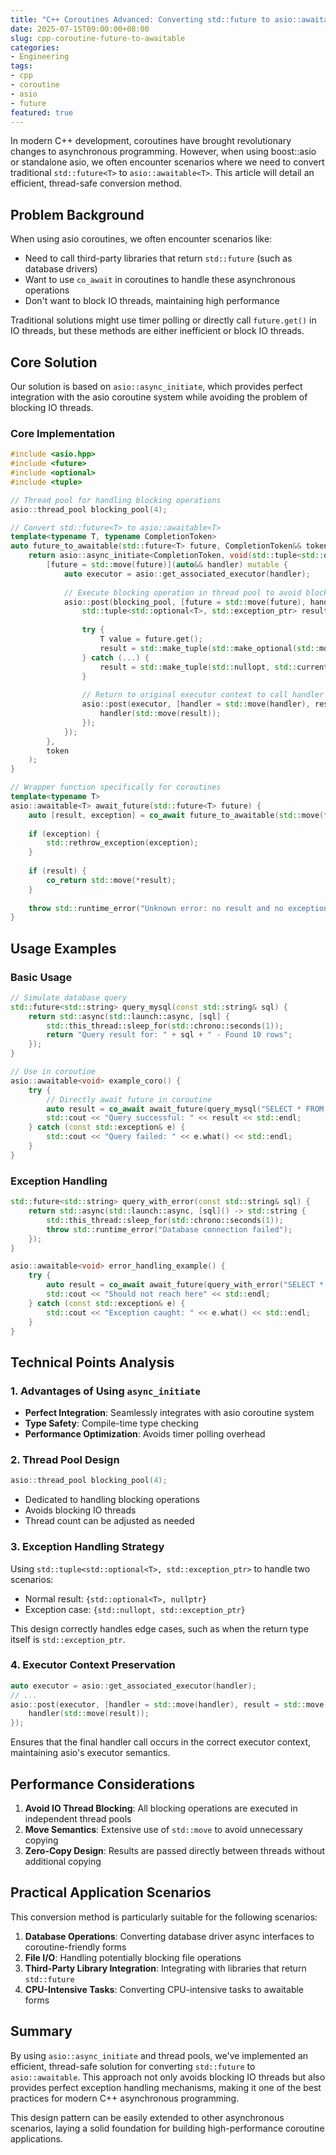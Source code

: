 ```yaml
---
title: "C++ Coroutines Advanced: Converting std::future to asio::awaitable"
date: 2025-07-15T09:00:00+08:00
slug: cpp-coroutine-future-to-awaitable
categories: 
- Engineering
tags:
- cpp
- coroutine
- asio
- future
featured: true
---
```


In modern C++ development, coroutines have brought revolutionary changes to asynchronous programming. However, when using boost::asio or standalone asio, we often encounter scenarios where we need to convert traditional `std::future<T>` to `asio::awaitable<T>`. This article will detail an efficient, thread-safe conversion method.

<!--more-->

## Problem Background

When using asio coroutines, we often encounter scenarios like:
- Need to call third-party libraries that return `std::future` (such as database drivers)
- Want to use `co_await` in coroutines to handle these asynchronous operations
- Don't want to block IO threads, maintaining high performance

Traditional solutions might use timer polling or directly call `future.get()` in IO threads, but these methods are either inefficient or block IO threads.

## Core Solution

Our solution is based on `asio::async_initiate`, which provides perfect integration with the asio coroutine system while avoiding the problem of blocking IO threads.

### Core Implementation

```cpp
#include <asio.hpp>
#include <future>
#include <optional>
#include <tuple>

// Thread pool for handling blocking operations
asio::thread_pool blocking_pool(4);

// Convert std::future<T> to asio::awaitable<T>
template<typename T, typename CompletionToken>
auto future_to_awaitable(std::future<T> future, CompletionToken&& token) {
    return asio::async_initiate<CompletionToken, void(std::tuple<std::optional<T>, std::exception_ptr>)>(
        [future = std::move(future)](auto&& handler) mutable {
            auto executor = asio::get_associated_executor(handler);
            
            // Execute blocking operation in thread pool to avoid blocking IO thread
            asio::post(blocking_pool, [future = std::move(future), handler = std::move(handler), executor]() mutable {
                std::tuple<std::optional<T>, std::exception_ptr> result;
                
                try {
                    T value = future.get();
                    result = std::make_tuple(std::make_optional(std::move(value)), nullptr);
                } catch (...) {
                    result = std::make_tuple(std::nullopt, std::current_exception());
                }
                
                // Return to original executor context to call handler
                asio::post(executor, [handler = std::move(handler), result = std::move(result)]() mutable {
                    handler(std::move(result));
                });
            });
        },
        token
    );
}

// Wrapper function specifically for coroutines
template<typename T>
asio::awaitable<T> await_future(std::future<T> future) {
    auto [result, exception] = co_await future_to_awaitable(std::move(future), asio::use_awaitable);
    
    if (exception) {
        std::rethrow_exception(exception);
    }
    
    if (result) {
        co_return std::move(*result);
    }
    
    throw std::runtime_error("Unknown error: no result and no exception");
}
```

## Usage Examples

### Basic Usage

```cpp
// Simulate database query
std::future<std::string> query_mysql(const std::string& sql) {
    return std::async(std::launch::async, [sql] {
        std::this_thread::sleep_for(std::chrono::seconds(1));
        return "Query result for: " + sql + " - Found 10 rows";
    });
}

// Use in coroutine
asio::awaitable<void> example_coro() {
    try {
        // Directly await future in coroutine
        auto result = co_await await_future(query_mysql("SELECT * FROM users"));
        std::cout << "Query successful: " << result << std::endl;
    } catch (const std::exception& e) {
        std::cout << "Query failed: " << e.what() << std::endl;
    }
}
```

### Exception Handling

```cpp
std::future<std::string> query_with_error(const std::string& sql) {
    return std::async(std::launch::async, [sql]() -> std::string {
        std::this_thread::sleep_for(std::chrono::seconds(1));
        throw std::runtime_error("Database connection failed");
    });
}

asio::awaitable<void> error_handling_example() {
    try {
        auto result = co_await await_future(query_with_error("SELECT * FROM invalid_table"));
        std::cout << "Should not reach here" << std::endl;
    } catch (const std::exception& e) {
        std::cout << "Exception caught: " << e.what() << std::endl;
    }
}
```

## Technical Points Analysis

### 1. Advantages of Using `async_initiate`

- **Perfect Integration**: Seamlessly integrates with asio coroutine system
- **Type Safety**: Compile-time type checking
- **Performance Optimization**: Avoids timer polling overhead

### 2. Thread Pool Design

```cpp
asio::thread_pool blocking_pool(4);
```

- Dedicated to handling blocking operations
- Avoids blocking IO threads
- Thread count can be adjusted as needed

### 3. Exception Handling Strategy

Using `std::tuple<std::optional<T>, std::exception_ptr>` to handle two scenarios:
- Normal result: `{std::optional<T>, nullptr}`
- Exception case: `{std::nullopt, std::exception_ptr}`

This design correctly handles edge cases, such as when the return type itself is `std::exception_ptr`.

### 4. Executor Context Preservation

```cpp
auto executor = asio::get_associated_executor(handler);
// ...
asio::post(executor, [handler = std::move(handler), result = std::move(result)]() mutable {
    handler(std::move(result));
});
```

Ensures that the final handler call occurs in the correct executor context, maintaining asio's executor semantics.

## Performance Considerations

1. **Avoid IO Thread Blocking**: All blocking operations are executed in independent thread pools
2. **Move Semantics**: Extensive use of `std::move` to avoid unnecessary copying
3. **Zero-Copy Design**: Results are passed directly between threads without additional copying

## Practical Application Scenarios

This conversion method is particularly suitable for the following scenarios:

1. **Database Operations**: Converting database driver async interfaces to coroutine-friendly forms
2. **File I/O**: Handling potentially blocking file operations
3. **Third-Party Library Integration**: Integrating with libraries that return `std::future`
4. **CPU-Intensive Tasks**: Converting CPU-intensive tasks to awaitable forms

## Summary

By using `asio::async_initiate` and thread pools, we've implemented an efficient, thread-safe solution for converting `std::future` to `asio::awaitable`. This approach not only avoids blocking IO threads but also provides perfect exception handling mechanisms, making it one of the best practices for modern C++ asynchronous programming.

This design pattern can be easily extended to other asynchronous scenarios, laying a solid foundation for building high-performance coroutine applications. 